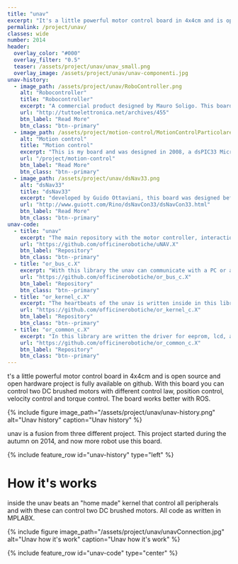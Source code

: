 ```yaml
---
title: "unav"
excerpt: "It's a little powerful motor control board in 4x4cm and is open source and open hardware project is fully available on github. With this board you can control two DC brushed motors with different control law, position control, velocity control and torque control. The board works better with ROS."
permalink: /project/unav/
classes: wide
number: 2014
header:
  overlay_color: "#000"
  overlay_filter: "0.5"
  teaser: /assets/project/unav/unav_small.png
  overlay_image: /assets/project/unav/unav-componenti.jpg
unav-history:
  - image_path: /assets/project/unav/RoboController.png
    alt: "Robocontroller"
    title: "Robocontroller"
    excerpt: "A commercial product designed by Mauro Soligo. This board had a dspic33 and different connectors to connect motors, h-bridges and other"
    url: "http://tuttoelettronica.net/archives/455"
    btn_label: "Read More"
    btn_class: "btn--primary"
  - image_path: /assets/project/motion-control/MotionControlParticolare.jpg
    alt: "Motion control"
    title: "Motion control"
    excerpt: "This is my board and was designed in 2008, a dsPIC33 Microchip controller and was a part of project during my bachelor degree."
    url: "/project/motion-control"
    btn_label: "Read More"
    btn_class: "btn--primary"
  - image_path: /assets/project/unav/dsNav33.png
    alt: "dsNav33"
    title: "dsNav33"
    excerpt: "developed by Guido Ottaviani, this board was designed before with three dsPIC30 and in the last release with one dsPIC33."
    url: "http://www.guiott.com/Rino/dsNavCon33/dsNavCon33.html"
    btn_label: "Read More"
    btn_class: "btn--primary"
unav-code:
  - title: "unav"
    excerpt: "The main repository with the motor controller, interaction system"
    url: "https://github.com/officinerobotiche/uNAV.X"
    btn_label: "Repository"
    btn_class: "btn--primary"
  - title: "or_bus_c.X"
    excerpt: "With this library the unav can communicate with a PC or another board with same protocol. In OR_BUS are collected all type of messages can send or receive."
    url: "https://github.com/officinerobotiche/or_bus_c.X"
    btn_label: "Repository"
    btn_class: "btn--primary"
  - title: "or_kernel_c.X"
    excerpt: "The heartbeats of the unav is written inside in this library. In this library are collected the system and task manager, the controller for the I2C, gpio, etc etc"
    url: "https://github.com/officinerobotiche/or_kernel_c.X"
    btn_label: "Repository"
    btn_class: "btn--primary"
  - title: "or_common_c.X"
    excerpt: "In this library are written the driver for eeprom, lcd, and other general math function."
    url: "https://github.com/officinerobotiche/or_common_c.X"
    btn_label: "Repository"
    btn_class: "btn--primary"
---
```


t's a little powerful motor control board in 4x4cm and is open source and open hardware project is fully available on github. With this board you can control two DC brushed motors with different control law, position control, velocity control and torque control. The board works better with ROS.

{% include figure image_path="/assets/project/unav/unav-history.png" alt="Unav history" caption="Unav history" %}

unav is a fusion from three different project. This project started during the autumn on 2014, and now more robot use this board.

{% include feature_row id="unav-history" type="left" %}

# How it's works

inside the unav beats an "home made" kernel that control all peripherals and with these can control two DC brushed motors. All code as written in MPLABX.

{% include figure image_path="/assets/project/unav/unavConnection.jpg" alt="Unav how it's work" caption="Unav how it's work" %}

{% include feature_row id="unav-code" type="center" %}